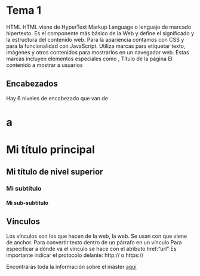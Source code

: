
# Tema 1

HTML
HTML viene de HyperText Markup Language o lenguaje de marcado hipertexto.
Es el componente más básico de la Web y define el significado y la estructura del contenido web.
Para la apariencia contamos con CSS y para la funcionalidad con JavaScript.
Utiliza marcas para etiquetar texto, imágenes y otros contenidos para mostrarlos en un navegador web.
Estas marcas incluyen elementos especiales como <head>, <title>, <body>, <header>, <footer>, <article>, <section>, <p>, <div>, <span>, etc.

## Manejo de archivos
Es importante que la estructura de los archivos en una carpeta local de tu ordenador sea la misma que después tendrá cuando se aloje en un servidor.
Esta carpeta será la raíz “/” de tu web futura.
Es importante mantener la disciplina de escribir en minúscula y sin espacios para el nombrado de archivos.
Para separar nombres se puede utilizar el guión medio  “-” pero no la barra baja ”_”

miproyectoweb/
|- assets
|     |- css
|     |    |- custom.css
|     |    |_style.css
|     |_js
|         |_custom.js
|
|- img
|     |_paisaje.jpg
|_index.html


## Elementos HTML
¿Qué es un elemento HTML?


## Atributo HTML

Si queremos cambiar el estilo de todos nuestros estilo, llamando a la clase cambiará solo a los de esa clase.

## Anidar elementos

- Bien anidado
<p>Mi gato es <strong>muy<strong> gruñón.</p>

- Mal anidado
<p>Mi gato es <strong>muy gruñón.</p></strong>


## Elementos vacíos
<img src=”https://via.placeholder.com/600x500” alt=”imagen de relleno de color rojo”>

## Elementos en bloque VS en línea
Los elementos en bloque ocupan todo el espacio del contenedor padre y comienzan nueva línea
<p>Este párrafo es un elemento en bloque; este fondo se ha colorado para mostrar el elemento principal (o padre) del párrafo.

p { background-color: #8ABB55}

Los elementos en línea van en línea del anterior y no comienzan nueva línea
            <p>Este <span>span</span> es un elemento en línea; este fondo se ha coloreado para mostrar el principio y fin de la influencia
	span { background-color: #8ABB55}


## Identificadores
Permite identificar un elemento único en una página HTML.
Solo se permite un único elemento por ID.
Sirven para hacer marcadores y saltar a esa parte de la página.
0 para dar estilos desde CSS o tareas desde JS a un único elemento.
<p id=”mi-id”>Esta frase tiene un ID único</p>

## Elementos no semánticos
- Elemento en línea <span>
Se utiliza cuando no se nos ocurre el uso de ningún otro elemento semántico de texto en el que incluir el contenido.
0 si no se desea añadir ningún significado específico
<p>El carbunco <span class=”nota-traductor”>(Nota del traductor: erróneamente llamado ántrax)</span> es una enfermedad causada por las esporas de una bacteria llamada Bacillus anthracis.</span>

- Elemento de bloque <div>
Sirve para crear secciones o agrupar contenidos.
<div style="color: blue;">
<h2> Ejemplo de div y span </h2>
 <p>
   Esto es un párrafo dentro de un div,
   <span style="color: red;"> y esto un span dentro de un párrafo.</span>
 </p>
</div>


## Estructura documento HTML
<!DOCTYPE html> Tipo de documento: HTML
<html></html> Encapsula todo el contenido de la página.
	Elemento raíz
<head></head> Contenedor de todo aquello que no es contenido visible
<meta charset=”utf-8”> Juego de carácteres
<title></title> Título de la página
<body</body> El contenido a mostrar a usuarios




## Encabezados
Hay 6 niveles de encabezado que van de <h1> a <h6>
<h1>Mi título principal</h1>
<h2>Mi título de nivel superior</h2>
<h3> Mi subtítulo</h3>
<h4>Mi  sub-subtítulo</h4>


## Vínculos
Los vínculos son los que hacen de la web, la web. Se usan con <a> que viene de anchor.
Para convertir texto dentro de un párrafo en un vínculo
Para especificar a dónde va el vínculo se hace con el atributo href:”url”
Es importante indicar el protocolo delante: http:// o https://
<p>Encontrarás toda la información sobre el máster <a href=”https://mpvd.es”>aquí</a></p>
